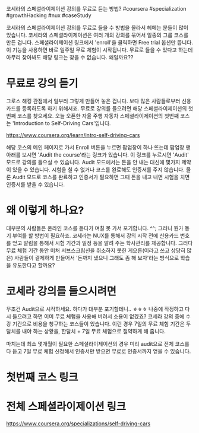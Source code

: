 코세라의 스페셜라이제이션 강의를 무료로 듣는 방법?
#coursera #specialization #growthHacking #nux #caseStudy

코세라의 스페셜라이제이션 강의를 무료로 들을 수 방법을 몰라서 헤메는 분들이 많이 있습니다. 코세라의 스페셜라이제이션은 여러 개의 강의를 묶어서 일종의 그룹 코스를 만든 겁니다. 스페셜라이제이션 링크에서 'enroll'을 클릭하면 Free trial 옵션만 뜹니다. 이 기능을 사용하면 바로 일주일 무료 체험이 시작됩니다. 무료로 들을 수 있다고 하는데 아무리 찾아봐도 해당 링크는 찾을 수 없습니다. 왜일까요??

# 무료로 강의 듣기
그로스 해킹 관점에서 일부러 그렇게 만들어 놓은 겁니다. 보다 많은 사람들로부터 신용카드를 등록하도록 하기 위해서죠. 무료로 강의를 들으려면  해당 스페셜라이제이션의 첫번째 코스를 찾으세요. 오늘 오픈한 자율 주행 자동차 스페셜라이제이션의 첫번째 코스는 'Introduction to Self-Driving Cars'입니다. 

https://www.coursera.org/learn/intro-self-driving-cars

해당 코스의 메인 페이지로 가서 Enroll 버튼을 누르면 팝업창이 하나 뜨는데 팝업창 맨 아래를 보시면 'Audit the course'라는 링크가 있습니다. 이 링크를 누르시면 'Audit' 모드로 강의를 들으실 수 있습니다. Audit 모드에서는 돈을 안 내는 대신에 몇가지 제약이 있을 수 있습니다. 시험을 칠 수 없거나 코스를 완료해도 인증서를 주지 않습니다. 물론 Audit 모드로 코스를 완료하고 인증서가 필요하면 그때 돈을 내고 내면 시험을 치면 인증서를 받을 수 있습니다.

# 왜 이렇게 하나요?
대부분의 사람들은 온라인 코스를 듣다가 며칠 못 가서 포기합니다. ^^; 그러니 뭔가 동기 부여를 할 방법이 필요하죠. 코세라는 NUX를 통해서 강의 시작 전에 신용카드 번호를 얻고 알림을 통해서 시험 기간과 일정 등을 알려 주는 학사관리를 제공합니다. 그러다 무료 체험 기간 동안 미처 서브스크립션을 취소하지 못한 게으른(이라고 쓰고 상당히 많은) 사람들이 결제하게 만들어서 '돈까지 냈으니 그래도 좀 해 보자'라는 방식으로 학습을 유도한다고 할까요?

# 코세라 강의를 들으시려면
무조건 Audit으로 시작하세요. 하다가 대부분 포기할테니.. ㅎㅎㅎ 나중에 작정하고 다시 들으려고 하면 이미 무료 체험을 사용해 버려서 소용이 없겠죠? 코세라 강의 중에 수강 기간으로 비용을 청구하는 코스들이 있습니다. 이런 경우 7일의 무료 체험 기간은 두달치를 내야 하는 상황을, 한달치 + 7일 무료 체험으로 절약하게 해 줍니다.

마치는데 최소 몇개월이 필요한 스페셜라이제이션의 경우 미리 audit으로 전체 코스를 다 듣고 7일 무료 체험 신청해서 인증서만 받으면 무료로 인증서까지 얻을 수 있습니다. 

# 첫번째 코스 링크

# 전체 스페셜라이제이션 링크
https://www.coursera.org/specializations/self-driving-cars
